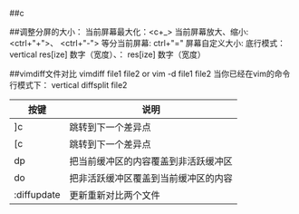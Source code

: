 ##c

##调整分屏的大小：
    当前屏幕最大化：<c+_>  当前屏幕放大、缩小: <ctrl+"+">、 <ctrl+"-"> 
    等分当前屏幕: ctrl+"=" 
    屏幕自定义大小: 底行模式：vertical res[ize] 数字（宽度）、： res[ize] 数字（宽度）

##vimdiff文件对比
    vimdiff file1 file2 or vim -d file1 file2
当你已经在vim的命令行模式下：
    vertical diffsplit file2

| 按键 | 说明 | 
| ------ | ------ |
| ]c | 跳转到下一个差异点 |
| [c | 跳转到下一个差异点 |
| dp | 把当前缓冲区的内容覆盖到非活跃缓冲区 |
| do | 把非活跃缓冲区覆盖到当前缓冲区的内容 |
| :diffupdate | 更新重新对比两个文件 |
